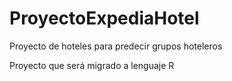 # ProyectoExpediaHotel
Proyecto de hoteles para predecir grupos hoteleros

Proyecto que será migrado a lenguaje R
